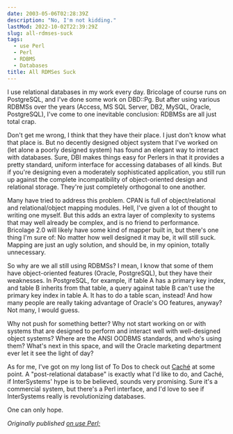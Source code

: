 ```yaml
---
date: 2003-05-06T02:28:39Z
description: "No, I'm not kidding."
lastMod: 2022-10-02T22:39:29Z
slug: all-rdmses-suck
tags:
  - use Perl
  - Perl
  - RDBMS
  - Databases
title: All RDMSes Suck
---
```


I use relational databases in my work every day. Bricolage of course
runs on PostgreSQL, and I've done some work on DBD::Pg. But after using
various RDBMSs over the years (Access, MS SQL Server, DB2, MySQL,
Oracle, PostgreSQL), I've come to one inevitable conclusion: RDBMSs are
all just total crap.

Don't get me wrong, I think that they have their place. I just don't know what
that place is. But no decently designed object system that I've worked on (let
alone a poorly designed system) has found an elegant way to interact with
databases. Sure, DBI makes things easy for Perlers in that it provides a pretty
standard, uniform interface for accessing databases of all kinds. But if you're
designing even a moderately sophisticated application, you still run up against
the complete incompatibility of object-oriented design and relational storage.
They're just completely orthogonal to one another.

Many have tried to address this problem. CPAN is full of object/relational and
relational/object mapping modules. Hell, I've given a lot of thought to writing
one myself. But this adds an extra layer of complexity to systems that may well
already be complex, and is no friend to performance. Bricolage 2.0 will likely
have some kind of mapper built in, but there's one thing I'm sure of: No matter
how well designed it may be, it will still suck. Mapping are just an ugly
solution, and should be, in my opinion, totally unnecessary.

So why are we all still using RDBMSs? I mean, I know that some of them have
object-oriented features (Oracle, PostgreSQL), but they have their weaknesses.
In PostgreSQL, for example, if table A has a primary key index, and table B
inherits from that table, a query against table B can't use the primary key
index in table A. It has to do a table scan, instead! And how many people are
really taking advantage of Oracle's OO features, anyway? Not many, I would
guess.

Why not push for something better? Why not start working on or with systems that
are designed to perform and interact well with well-designed object systems?
Where are the ANSI OODBMS standards, and who's using them? What's next in this
space, and will the Oracle marketing department ever let it see the light of
day?

As for me, I've got on my long list of To Dos to check out [Caché] at some
point. A "post-relational database" is exactly what I'd like to do, and Caché,
if InterSystems' hype is to be believed, sounds very promising. Sure it's a
commercial system, but there's a Perl interface, and I'd love to see if
InterSystems really is revolutionizing databases.

One can only hope.

*Originally published [on use Perl;]*

  [Caché]: http://www.intersystems.com/
  [on use Perl;]: https://use-perl.github.io/user/Theory/journal/12028/
    "use.perl.org journal of Theory: “All RDMSs Suck”"
